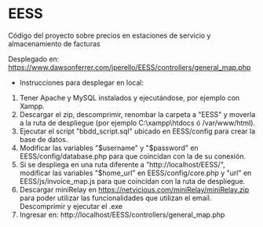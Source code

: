 # EESS
Código del proyecto sobre precios en estaciones de servicio y almacenamiento de facturas

Desplegado en: https://www.dawsonferrer.com/jperello/EESS/controllers/general_map.php

- Instrucciones para desplegar en local:

1. Tener Apache y MySQL instalados y ejecutándose, por ejemplo con Xampp.
2. Descargar el zip, descomprimir, renombar la carpeta a "EESS" y moverla a la ruta de despliegue (por ejemplo C:\xampp\htdocs ó /var/www/html).
3. Ejecutar el script "bbdd_script.sql" ubicado en EESS/config para crear la base de datos.
4. Modificar las variables "$username" y "$password" en EESS/config/database.php para que coincidan con la de su conexión.
5. Si se despliega en una ruta diferente a "http://localhost/EESS/", modificar las variables "$home_url" en EESS/config/core.php y "url" en EESS/js/invoice_map.js para que coincidan con la ruta de despliegue.
6. Descargar miniRelay en https://netvicious.com/miniRelay/miniRelay.zip para poder utilizar las funcionalidades que utilizan el email. Descomprimir y ejecutar el .exe
7. Ingresar en: http://localhost/EESS/controllers/general_map.php
